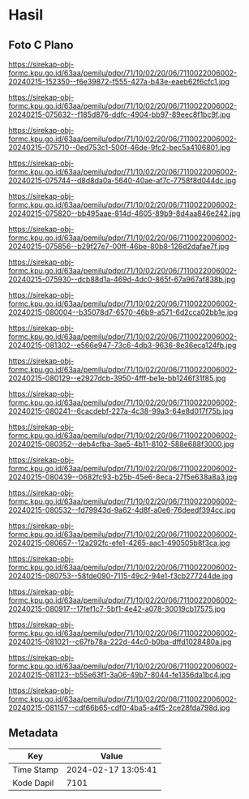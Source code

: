 # Hasil

## Foto C Plano

https://sirekap-obj-formc.kpu.go.id/63aa/pemilu/pdpr/71/10/02/20/06/7110022006002-20240215-152350--f6e39872-f555-427a-b43e-eaeb62f6cfc1.jpg

https://sirekap-obj-formc.kpu.go.id/63aa/pemilu/pdpr/71/10/02/20/06/7110022006002-20240215-075632--f185d876-ddfc-4904-bb97-89eec8f1bc9f.jpg

https://sirekap-obj-formc.kpu.go.id/63aa/pemilu/pdpr/71/10/02/20/06/7110022006002-20240215-075710--0ed753c1-500f-46de-9fc2-bec5a4106801.jpg

https://sirekap-obj-formc.kpu.go.id/63aa/pemilu/pdpr/71/10/02/20/06/7110022006002-20240215-075744--d8d8da0a-5640-40ae-af7c-7758f8d044dc.jpg

https://sirekap-obj-formc.kpu.go.id/63aa/pemilu/pdpr/71/10/02/20/06/7110022006002-20240215-075820--bb495aae-814d-4605-89b9-8d4aa846e242.jpg

https://sirekap-obj-formc.kpu.go.id/63aa/pemilu/pdpr/71/10/02/20/06/7110022006002-20240215-075856--b29f27e7-00ff-46be-80b8-126d2dafae7f.jpg

https://sirekap-obj-formc.kpu.go.id/63aa/pemilu/pdpr/71/10/02/20/06/7110022006002-20240215-075930--dcb88d1a-469d-4dc0-865f-67a967af838b.jpg

https://sirekap-obj-formc.kpu.go.id/63aa/pemilu/pdpr/71/10/02/20/06/7110022006002-20240215-080004--b35078d7-6570-46b9-a571-6d2cca02bb1e.jpg

https://sirekap-obj-formc.kpu.go.id/63aa/pemilu/pdpr/71/10/02/20/06/7110022006002-20240215-081302--e566e947-73c6-4db3-9636-8e36eca124fb.jpg

https://sirekap-obj-formc.kpu.go.id/63aa/pemilu/pdpr/71/10/02/20/06/7110022006002-20240215-080129--e2927dcb-3950-4fff-be1e-bb1246f31f85.jpg

https://sirekap-obj-formc.kpu.go.id/63aa/pemilu/pdpr/71/10/02/20/06/7110022006002-20240215-080241--6cacdebf-227a-4c38-99a3-64e8d017f75b.jpg

https://sirekap-obj-formc.kpu.go.id/63aa/pemilu/pdpr/71/10/02/20/06/7110022006002-20240215-080352--deb4cfba-3ae5-4b11-8102-588e688f3000.jpg

https://sirekap-obj-formc.kpu.go.id/63aa/pemilu/pdpr/71/10/02/20/06/7110022006002-20240215-080439--0682fc93-b25b-45e6-8eca-27f5e638a8a3.jpg

https://sirekap-obj-formc.kpu.go.id/63aa/pemilu/pdpr/71/10/02/20/06/7110022006002-20240215-080532--fd79943d-9a62-4d8f-a0e6-76deedf394cc.jpg

https://sirekap-obj-formc.kpu.go.id/63aa/pemilu/pdpr/71/10/02/20/06/7110022006002-20240215-080657--12a292fc-efe1-4265-aac1-490505b8f3ca.jpg

https://sirekap-obj-formc.kpu.go.id/63aa/pemilu/pdpr/71/10/02/20/06/7110022006002-20240215-080753--58fde090-7115-49c2-94e1-f3cb277244de.jpg

https://sirekap-obj-formc.kpu.go.id/63aa/pemilu/pdpr/71/10/02/20/06/7110022006002-20240215-080917--17fef1c7-5bf1-4e42-a078-30019cb17575.jpg

https://sirekap-obj-formc.kpu.go.id/63aa/pemilu/pdpr/71/10/02/20/06/7110022006002-20240215-081021--c67fb78a-222d-44c0-b0ba-dffd1028480a.jpg

https://sirekap-obj-formc.kpu.go.id/63aa/pemilu/pdpr/71/10/02/20/06/7110022006002-20240215-081123--b55e63f1-3a06-49b7-8044-fe1356da1bc4.jpg

https://sirekap-obj-formc.kpu.go.id/63aa/pemilu/pdpr/71/10/02/20/06/7110022006002-20240215-081157--cdf66b65-cdf0-4ba5-a4f5-2ce28fda798d.jpg


## Metadata

| Key        | Value               |
| ---------- | ------------------- |
| Time Stamp | 2024-02-17 13:05:41 |
| Kode Dapil | 7101                |



